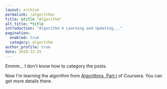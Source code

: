 ```yaml
---
layout: archive
permalink: /algorithm/
title: &title "Algorithm"
alt_title: *title
introduction: "Algorithm 4 Learning and Updating..."
pagination:
  enabled: true
  category: algorithm
author_profile: true
date: 2019-12-25
---
```


Emmm... I don't know how to category the posts.

Now I'm learning the algorithm from [Algorithms, Part I](https://www.coursera.org/learn/algorithms-part1/) of Coursera. You can get more details there.
